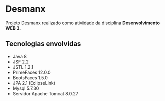 # Desmanx

Projeto Desmanx realizado como atividade da disciplina **Desenvolvimento WEB 3.**

## Tecnologias envolvidas

- Java 8
- JSF 2.2
- JSTL 1.2.1
- PrimeFaces 12.0.0
- BootsFaces 1.5.0
- JPA 2.1 (EclipseLink)
- Mysql 5.7.30
- Servidor Apache Tomcat 8.0.27
